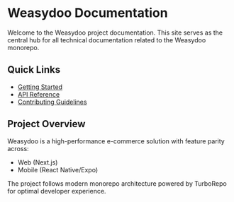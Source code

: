 # Weasydoo Documentation

Welcome to the Weasydoo project documentation. This site serves as the central hub for all technical documentation related to the Weasydoo monorepo.

## Quick Links
- [Getting Started](https://github.com/dzc0d3r/fakestore-techinical-test/#-documentation)
- [API Reference](/fakestore-techinical-test/api-reference)
- [Contributing Guidelines](/fakestore-techinical-test/contributing)

## Project Overview
Weasydoo is a high-performance e-commerce solution with feature parity across:
- Web (Next.js)
- Mobile (React Native/Expo)

The project follows modern monorepo architecture powered by TurboRepo for optimal developer experience.